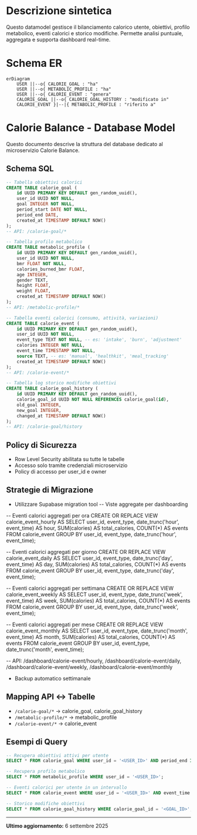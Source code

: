 # Descrizione sintetica
Questo datamodel gestisce il bilanciamento calorico utente, obiettivi, profilo metabolico, eventi calorici e storico modifiche. Permette analisi puntuale, aggregata e supporta dashboard real-time.

# Schema ER
```mermaid
erDiagram
    USER ||--o{ CALORIE_GOAL : "ha"
    USER ||--o{ METABOLIC_PROFILE : "ha"
    USER ||--o{ CALORIE_EVENT : "genera"
    CALORIE_GOAL ||--o{ CALORIE_GOAL_HISTORY : "modificato in"
    CALORIE_EVENT }|--|{ METABOLIC_PROFILE : "riferito a"
```
# Calorie Balance - Database Model

Questo documento descrive la struttura del database dedicato al microservizio Calorie Balance.

## Schema SQL

```sql
-- Tabella obiettivi calorici
CREATE TABLE calorie_goal (
    id UUID PRIMARY KEY DEFAULT gen_random_uuid(),
    user_id UUID NOT NULL,
    goal INTEGER NOT NULL,
    period_start DATE NOT NULL,
    period_end DATE,
    created_at TIMESTAMP DEFAULT NOW()
);
-- API: /calorie-goal/*

-- Tabella profilo metabolico
CREATE TABLE metabolic_profile (
    id UUID PRIMARY KEY DEFAULT gen_random_uuid(),
    user_id UUID NOT NULL,
    bmr FLOAT NOT NULL,
    calories_burned_bmr FLOAT,
    age INTEGER,
    gender TEXT,
    height FLOAT,
    weight FLOAT,
    created_at TIMESTAMP DEFAULT NOW()
);
-- API: /metabolic-profile/*

-- Tabella eventi calorici (consumo, attività, variazioni)
CREATE TABLE calorie_event (
    id UUID PRIMARY KEY DEFAULT gen_random_uuid(),
    user_id UUID NOT NULL,
    event_type TEXT NOT NULL, -- es: 'intake', 'burn', 'adjustment'
    calories INTEGER NOT NULL,
    event_time TIMESTAMP NOT NULL,
    source TEXT, -- es: 'manual', 'healthkit', 'meal_tracking'
    created_at TIMESTAMP DEFAULT NOW()
);
-- API: /calorie-event/*

-- Tabella log storico modifiche obiettivi
CREATE TABLE calorie_goal_history (
    id UUID PRIMARY KEY DEFAULT gen_random_uuid(),
    calorie_goal_id UUID NOT NULL REFERENCES calorie_goal(id),
    old_goal INTEGER,
    new_goal INTEGER,
    changed_at TIMESTAMP DEFAULT NOW()
);
-- API: /calorie-goal/history
```
## Policy di Sicurezza
- Row Level Security abilitata su tutte le tabelle
- Accesso solo tramite credenziali microservizio
- Policy di accesso per user_id e owner

## Strategie di Migrazione
- Utilizzare Supabase migration tool
-- Viste aggregate per dashboarding

-- Eventi calorici aggregati per ora
CREATE OR REPLACE VIEW calorie_event_hourly AS
SELECT user_id, event_type, date_trunc('hour', event_time) AS hour,
       SUM(calories) AS total_calories, COUNT(*) AS events
FROM calorie_event
GROUP BY user_id, event_type, date_trunc('hour', event_time);

-- Eventi calorici aggregati per giorno
CREATE OR REPLACE VIEW calorie_event_daily AS
SELECT user_id, event_type, date_trunc('day', event_time) AS day,
       SUM(calories) AS total_calories, COUNT(*) AS events
FROM calorie_event
GROUP BY user_id, event_type, date_trunc('day', event_time);

-- Eventi calorici aggregati per settimana
CREATE OR REPLACE VIEW calorie_event_weekly AS
SELECT user_id, event_type, date_trunc('week', event_time) AS week,
       SUM(calories) AS total_calories, COUNT(*) AS events
FROM calorie_event
GROUP BY user_id, event_type, date_trunc('week', event_time);

-- Eventi calorici aggregati per mese
CREATE OR REPLACE VIEW calorie_event_monthly AS
SELECT user_id, event_type, date_trunc('month', event_time) AS month,
       SUM(calories) AS total_calories, COUNT(*) AS events
FROM calorie_event
GROUP BY user_id, event_type, date_trunc('month', event_time);

-- API: /dashboard/calorie-event/hourly, /dashboard/calorie-event/daily, /dashboard/calorie-event/weekly, /dashboard/calorie-event/monthly
- Backup automatico settimanale

## Mapping API ↔️ Tabelle
- `/calorie-goal/*` → calorie_goal, calorie_goal_history
- `/metabolic-profile/*` → metabolic_profile
- `/calorie-event/*` → calorie_event

## Esempi di Query
```sql
-- Recupera obiettivi attivi per utente
SELECT * FROM calorie_goal WHERE user_id = '<USER_ID>' AND period_end IS NULL;

-- Recupera profilo metabolico
SELECT * FROM metabolic_profile WHERE user_id = '<USER_ID>';

-- Eventi calorici per utente in un intervallo
SELECT * FROM calorie_event WHERE user_id = '<USER_ID>' AND event_time BETWEEN '<START>' AND '<END>';

-- Storico modifiche obiettivi
SELECT * FROM calorie_goal_history WHERE calorie_goal_id = '<GOAL_ID>';
```

---

**Ultimo aggiornamento:** 6 settembre 2025
